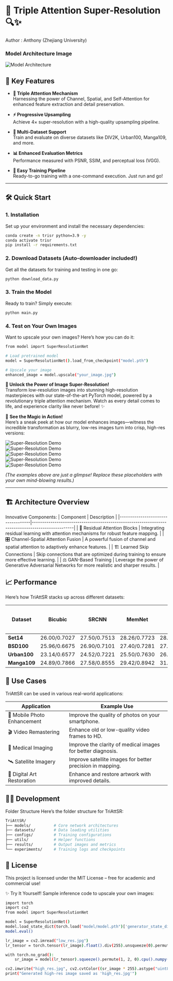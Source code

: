 # 🚀 Triple Attention Super-Resolution  🔍✨
Author : Anthony (Zhejiang University)
### **Model Architecture Image**
![Model Architecture](model.png)

## 🌟 **Key Features**

- **🧠 Triple Attention Mechanism**  
  Harnessing the power of Channel, Spatial, and Self-Attention for enhanced feature extraction and detail preservation.
  
- **⚡ Progressive Upsampling**  
  Achieve 4× super-resolution with a high-quality upsampling pipeline.
  
- **🎯 Multi-Dataset Support**  
  Train and evaluate on diverse datasets like DIV2K, Urban100, Manga109, and more.

- **📊 Enhanced Evaluation Metrics**  
  Performance measured with PSNR, SSIM, and perceptual loss (VGG).

- **🚦 Easy Training Pipeline**  
  Ready-to-go training with a one-command execution. Just run and go!

---

## 🛠️ **Quick Start**

### 1. **Installation**

Set up your environment and install the necessary dependencies:

```bash
conda create -n trisr python=3.9 -y
conda activate trisr
pip install -r requirements.txt
```
### 2. **Download Datasets (Auto-downloader included!)**
Get all the datasets for training and testing in one go:

```bash
python download_data.py
```
### 3. **Train the Model**
Ready to train? Simply execute:
```bash
python main.py
```
### 4. **Test on Your Own Images**
Want to upscale your own images? Here’s how you can do it:
```bash
from model import SuperResolutionNet

# Load pretrained model
model = SuperResolutionNet().load_from_checkpoint("model.pth")

# Upscale your image
enhanced_image = model.upscale("your_image.jpg")
```
**🚀 Unlock the Power of Image Super-Resolution!**  
Transform low-resolution images into stunning high-resolution masterpieces with our state-of-the-art PyTorch model, powered by a revolutionary triple attention mechanism. Watch as every detail comes to life, and experience clarity like never before! ✨

👀 **See the Magic in Action!**  
Here’s a sneak peek at how our model enhances images—witness the incredible transformation as blurry, low-res images turn into crisp, high-res versions:

![Super-Resolution Demo](gif/super_resolution_demo_1.gif)  
![Super-Resolution Demo](gif/super_resolution_demo_2.gif)  
![Super-Resolution Demo](gif/super_resolution_demo_3.gif)  
![Super-Resolution Demo](gif/super_resolution_demo_4.gif)  
![Super-Resolution Demo](gif/super_resolution_demo_5.gif)  

*(The examples above are just a glimpse! Replace these placeholders with your own mind-blowing results.)*

---

## 🏗️  **Architecture Overview**
Innovative Components:
| Component                        | Description                                                                                      |
|-----------------------------------|--------------------------------------------------------------------------------------------------|
| 🔄 Residual Attention Blocks      | Integrating residual learning with attention mechanisms for robust feature mapping.              |
| 🎛️ Channel-Spatial Attention Fusion | A powerful fusion of channel and spatial attention to adaptively enhance features.               |
| 🏗️ Learned Skip Connections       | Skip connections that are optimized during training to ensure more effective learning.           |
| ⚖️ GAN-Based Training             | Leverage the power of Generative Adversarial Networks for more realistic and sharper results.     |


## 📈  **Performance**

Here’s how TriAttSR stacks up across different datasets:


| Dataset         | Bicubic          | SRCNN           | MemNet          | EDSR            | RDN             | RCAN            | RRDB ESRGAN     | Super-Resolution Model (Triple Attention) |
|-----------------|------------------|-----------------|-----------------|-----------------|-----------------|-----------------|-----------------|-------------------------------------------|
| **Set14**       | 26.00/0.7027     | 27.50/0.7513    | 28.26/0.7723    | 28.80/0.7876    | 28.81/0.7871    | 28.87/0.7889    | 28.88/0.7896     | **29.18/0.7712** |
| **BSD100**      | 25.96/0.6675     | 26.90/0.7101    | 27.40/0.7281    | 27.71/0.7420    | 27.72/0.7419    | 27.77/0.7436    | 27.76/0.7432    | **28.71/0.7015** |
| **Urban100**    | 23.14/0.6577     | 24.52/0.7221    | 25.50/0.7630    | 26.64/0.8033    | 26.61/0.8028    | 26.82/0.8087    | 26.73/0.8072    | **27.99/0.7209** |
| **Manga109**    | 24.89/0.7866     | 27.58/0.8555    | 29.42/0.8942    | 31.02/0.9148    | 31.00/0.9151    | 31.22/0.9173    | 31.16/0.9164    | **27.33/0.7765** |




## 🎯 **Use Cases**
TriAttSR can be used in various real-world applications:

| Application               | Example Use                                                        |
|---------------------------|--------------------------------------------------------------------|
| 📱 Mobile Photo Enhancement | Improve the quality of photos on your smartphone.                  |
| 🎬 Video Remastering       | Enhance old or low-quality video frames to HD.                     |
| 🏥 Medical Imaging         | Improve the clarity of medical images for better diagnosis.        |
| 🛰️ Satellite Imagery       | Improve satellite images for better precision in mapping.          |
| 🎨 Digital Art Restoration | Enhance and restore artwork with improved details.                 |


## 🧑‍💻 **Development**
Folder Structure
Here’s the folder structure for TriAttSR:

```bash
TriAttSR/
├── models/          # Core network architectures
├── datasets/        # Data loading utilities
├── configs/         # Training configurations
├── utils/           # Helper functions
├── results/         # Output images and metrics
└── experiments/     # Training logs and checkpoints
```


## 📜 **License**
This project is licensed under the MIT License – free for academic and commercial use!

✨ Try It Yourself!
Sample inference code to upscale your own images:

```bash
import torch
import cv2
from model import SuperResolutionNet

model = SuperResolutionNet()
model.load_state_dict(torch.load("model/model.pth")['generator_state_dict'])
model.eval()

lr_image = cv2.imread("low_res.jpg")
lr_tensor = torch.tensor(lr_image).float().div(255).unsqueeze(0).permute(0, 3, 1, 2)

with torch.no_grad():
    sr_image = model(lr_tensor).squeeze().permute(1, 2, 0).cpu().numpy()

cv2.imwrite("high_res.jpg", cv2.cvtColor((sr_image * 255).astype("uint8"), cv2.COLOR_RGB2BGR))
print("Generated high-res image saved as 'high_res.jpg'")

```


